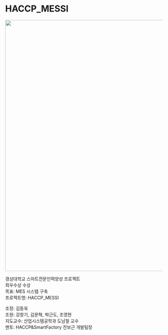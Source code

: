 # HACCP_MESSI
<div>
  <img width="800" src="https://user-images.githubusercontent.com/24702528/104091460-dd9a2f80-52c0-11eb-9670-ddb1ec496ba8.png">  
</div>

경상대학교 스마트전문인력양성 프로젝트  
최우수상 수상  
목표: MES 시스템 구축  
프로젝트명: HACCP_MESSI  
  
  



조장: 김동욱  
조원: 강창기, 김문혁, 박근도, 조영현  
지도교수: 산업시스템공학과 도남철 교수  
멘토: HACCP&SmartFactory 전보근 개발팀장
